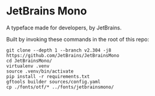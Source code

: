 JetBrains Mono
==============
A typeface made for developers, by JetBrains.

Built by invoking these commands in the root of this repo:

```shell
git clone --depth 1 --branch v2.304 -j8 https://github.com/JetBrains/JetBrainsMono
cd JetBrainsMono/
virtualenv .venv
source .venv/bin/activate
pip install -r requirements.txt
gftools builder sources/config.yaml
cp ./fonts/otf/* ../fonts/jetbrainsmono/
```
